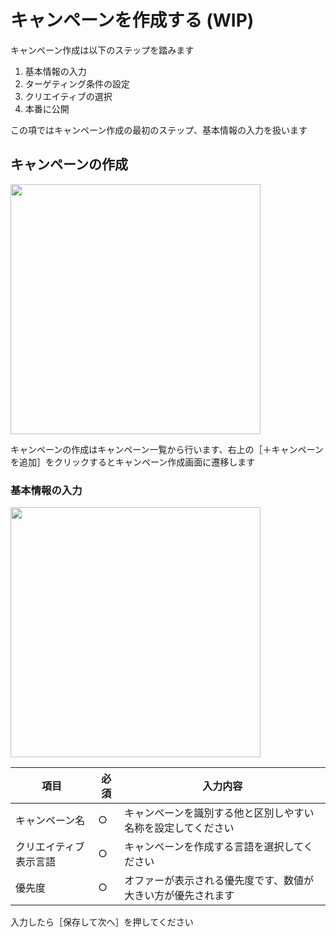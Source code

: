 # キャンペーンを作成する (WIP)

キャンペーン作成は以下のステップを踏みます
1. 基本情報の入力
2. ターゲティング条件の設定
3. クリエイティブの選択
4. 本番に公開

この項ではキャンペーン作成の最初のステップ、基本情報の入力を扱います

## キャンペーンの作成
<img src="https://github.com/f-code/code-mc-docs/blob/master/ja/images/campaigns.png" width=400>

キャンペーンの作成はキャンペーン一覧から行います、右上の［＋キャンペーンを追加］をクリックするとキャンペーン作成画面に遷移します


### 基本情報の入力
<img src="https://github.com/f-code/code-mc-docs/blob/master/ja/images/campaign-rename.png" width=400>


|項目|必須 | 入力内容|
|-----|-----|-----|
|キャンペーン名 |○|キャンペーンを識別する他と区別しやすい名称を設定してください|
|クリエイティブ表示言語 | ○| キャンペーンを作成する言語を選択してください|
|優先度 | ○ | オファーが表示される優先度です、数値が大きい方が優先されます|


入力したら［保存して次へ］を押してください
